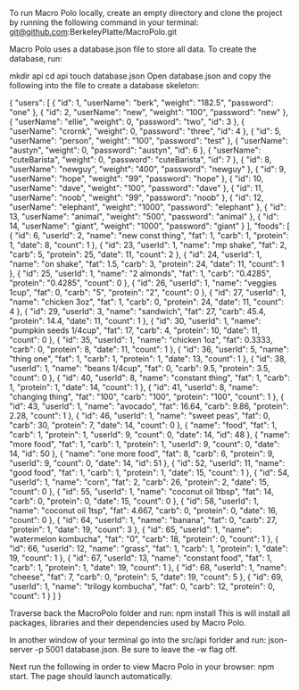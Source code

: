 To run Macro Polo locally, create an empty directory and clone the project by running the following command in your terminal: git@github.com:BerkeleyPlatte/MacroPolo.git

Macro Polo uses a database.json file to store all data. To create the database, run:

mkdir api
cd api
touch database.json
Open database.json and copy the following into the file to create a database skeleton:

{
  "users": [
    {
      "id": 1,
      "userName": "berk",
      "weight": "182.5",
      "password": "one"
    },
    {
      "id": 2,
      "userName": "new",
      "weight": "100",
      "password": "new"
    },
    {
      "userName": "ellie",
      "weight": 0,
      "password": "two",
      "id": 3
    },
    {
      "userName": "crornk",
      "weight": 0,
      "password": "three",
      "id": 4
    },
    {
      "id": 5,
      "userName": "person",
      "weight": "100",
      "password": "test"
    },
    {
      "userName": "austyn",
      "weight": 0,
      "password": "austyn",
      "id": 6
    },
    {
      "userName": "cuteBarista",
      "weight": 0,
      "password": "cuteBarista",
      "id": 7
    },
    {
      "id": 8,
      "userName": "newguy",
      "weight": "400",
      "password": "newguy"
    },
    {
      "id": 9,
      "userName": "hope",
      "weight": "99",
      "password": "hope"
    },
    {
      "id": 10,
      "userName": "dave",
      "weight": "100",
      "password": "dave"
    },
    {
      "id": 11,
      "userName": "noob",
      "weight": "99",
      "password": "noob"
    },
    {
      "id": 12,
      "userName": "elephant",
      "weight": "1000",
      "password": "elephant"
    },
    {
      "id": 13,
      "userName": "animal",
      "weight": "500",
      "password": "animal"
    },
    {
      "id": 14,
      "userName": "giant",
      "weight": "1000",
      "password": "giant"
    }
  ],
  "foods": [
    {
      "id": 6,
      "userId": 2,
      "name": "new const thing",
      "fat": 1,
      "carb": 1,
      "protein": 1,
      "date": 8,
      "count": 1
    },
    {
      "id": 23,
      "userId": 1,
      "name": "mp shake",
      "fat": 2,
      "carb": 5,
      "protein": 25,
      "date": 11,
      "count": 2
    },
    {
      "id": 24,
      "userId": 1,
      "name": "on shake",
      "fat": 1.5,
      "carb": 3,
      "protein": 24,
      "date": 11,
      "count": 1
    },
    {
      "id": 25,
      "userId": 1,
      "name": "2 almonds",
      "fat": 1,
      "carb": "0.4285",
      "protein": "0.4285",
      "count": 0
    },
    {
      "id": 26,
      "userId": 1,
      "name": "veggies 1cup",
      "fat": 0,
      "carb": "5",
      "protein": "2",
      "count": 0
    },
    {
      "id": 27,
      "userId": 1,
      "name": "chicken 3oz",
      "fat": 1,
      "carb": 0,
      "protein": 24,
      "date": 11,
      "count": 4
    },
    {
      "id": 29,
      "userId": 3,
      "name": "sandwich",
      "fat": 27,
      "carb": 45.4,
      "protein": 14.4,
      "date": 11,
      "count": 1
    },
    {
      "id": 30,
      "userId": 1,
      "name": "pumpkin seeds 1/4cup",
      "fat": 17,
      "carb": 4,
      "protein": 10,
      "date": 11,
      "count": 0
    },
    {
      "id": 35,
      "userId": 1,
      "name": "chicken 1oz",
      "fat": 0.3333,
      "carb": 0,
      "protein": 8,
      "date": 11,
      "count": 1
    },
    {
      "id": 36,
      "userId": 5,
      "name": "thing one",
      "fat": 1,
      "carb": 1,
      "protein": 1,
      "date": 13,
      "count": 1
    },
    {
      "id": 38,
      "userId": 1,
      "name": "beans 1/4cup",
      "fat": 0,
      "carb": 9.5,
      "protein": 3.5,
      "count": 0
    },
    {
      "id": 40,
      "userId": 8,
      "name": "constant thing",
      "fat": 1,
      "carb": 1,
      "protein": 1,
      "date": 14,
      "count": 1
    },
    {
      "id": 41,
      "userId": 8,
      "name": "changing thing",
      "fat": "100",
      "carb": "100",
      "protein": "100",
      "count": 1
    },
    {
      "id": 43,
      "userId": 1,
      "name": "avocado",
      "fat": 16.64,
      "carb": 9.86,
      "protein": 2.28,
      "count": 1
    },
    {
      "id": 46,
      "userId": 1,
      "name": "sweet peas",
      "fat": 0,
      "carb": 30,
      "protein": 7,
      "date": 14,
      "count": 0
    },
    {
      "name": "food",
      "fat": 1,
      "carb": 1,
      "protein": 1,
      "userId": 9,
      "count": 0,
      "date": 14,
      "id": 48
    },
    {
      "name": "more food",
      "fat": 1,
      "carb": 1,
      "protein": 1,
      "userId": 9,
      "count": 0,
      "date": 14,
      "id": 50
    },
    {
      "name": "one more food",
      "fat": 8,
      "carb": 6,
      "protein": 9,
      "userId": 9,
      "count": 0,
      "date": 14,
      "id": 51
    },
    {
      "id": 52,
      "userId": 11,
      "name": "good food",
      "fat": 1,
      "carb": 1,
      "protein": 1,
      "date": 15,
      "count": 1
    },
    {
      "id": 54,
      "userId": 1,
      "name": "corn",
      "fat": 2,
      "carb": 26,
      "protein": 2,
      "date": 15,
      "count": 0
    },
    {
      "id": 55,
      "userId": 1,
      "name": "coconut oil 1tbsp",
      "fat": 14,
      "carb": 0,
      "protein": 0,
      "date": 15,
      "count": 0
    },
    {
      "id": 58,
      "userId": 1,
      "name": "coconut oil 1tsp",
      "fat": 4.667,
      "carb": 0,
      "protein": 0,
      "date": 16,
      "count": 0
    },
    {
      "id": 64,
      "userId": 1,
      "name": "banana",
      "fat": 0,
      "carb": 27,
      "protein": 1,
      "date": 19,
      "count": 3
    },
    {
      "id": 65,
      "userId": 1,
      "name": "watermelon kombucha",
      "fat": "0",
      "carb": 18,
      "protein": 0,
      "count": 1
    },
    {
      "id": 66,
      "userId": 12,
      "name": "grass",
      "fat": 1,
      "carb": 1,
      "protein": 1,
      "date": 19,
      "count": 1
    },
    {
      "id": 67,
      "userId": 13,
      "name": "constant food",
      "fat": 1,
      "carb": 1,
      "protein": 1,
      "date": 19,
      "count": 1
    },
    {
      "id": 68,
      "userId": 1,
      "name": "cheese",
      "fat": 7,
      "carb": 0,
      "protein": 5,
      "date": 19,
      "count": 5
    },
    {
      "id": 69,
      "userId": 1,
      "name": "trilogy kombucha",
      "fat": 0,
      "carb": 12,
      "protein": 0,
      "count": 1
    }
  ]
}


Traverse back the MacroPolo folder and run: npm install This is will install all packages, libraries and their dependencies used by Macro Polo. 

In another window of your terminal go into the src/api forlder and run: json-server -p 5001 database.json.  Be sure to leave the -w flag off.

Next run the following in order to view Macro Polo in your browser: npm start.  The page should launch automatically. 


